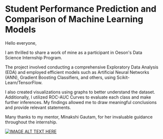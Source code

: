 # Student Performance Prediction and Comparison of Machine Learning Models

Hello everyone,

I am thrilled to share a work of mine as a participant in Oeson's Data Science Internship Program.

The project involved conducting a comprehensive Exploratory Data Analysis (EDA) and employed efficient models such as Artificial Neural Networks (ANN), Gradient Boosting Classifiers, and others, using Scikit-Learn/TensorFlow.

I also created visualizations using graphs to better understand the dataset. Additionally, I utilized ROC-AUC Curves to evaluate each class and make further inferences. My findings allowed me to draw meaningful conclusions and provide relevant statements.

Many thanks to my mentor, Minakshi Gautam, for her invaluable guidance throughout the internship.

[![IMAGE ALT TEXT HERE](https://img.youtube.com/vi/D5I140yZh)](https://www.youtube.com/embed/D5I140yZh-U?si=9FekVcbMa3eJifHL)
